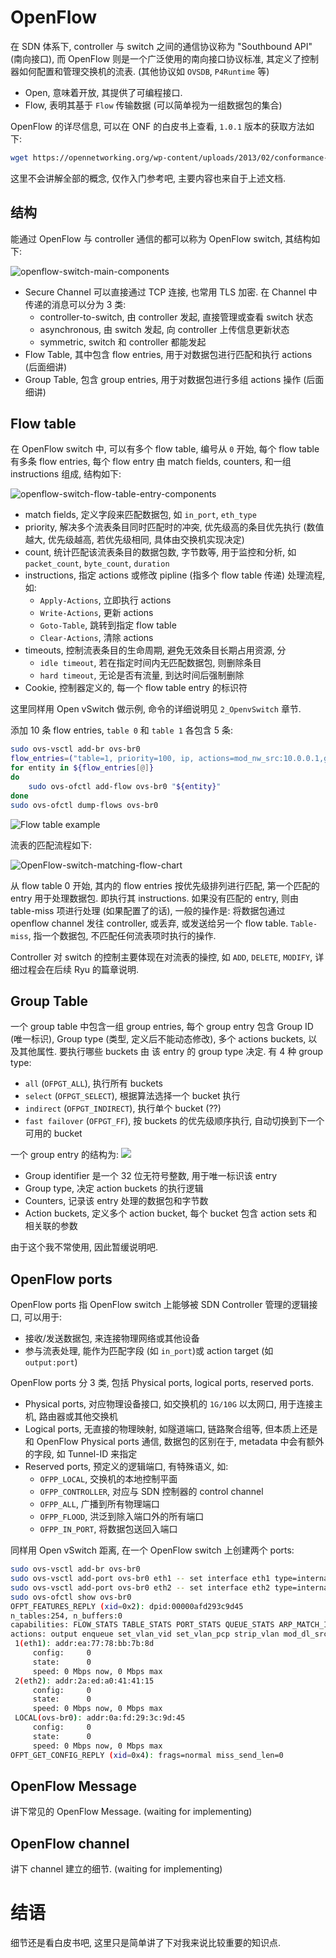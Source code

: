 # OpenFlow
在 SDN 体系下, controller 与 switch 之间的通信协议称为 "Southbound API" (南向接口), 而 OpenFlow 则是一个广泛使用的南向接口协议标准, 其定义了控制器如何配置和管理交换机的流表. (其他协议如 `OVSDB`, `P4Runtime` 等)

- Open, 意味着开放, 其提供了可编程接口.
- Flow, 表明其基于 `Flow` 传输数据 (可以简单视为一组数据包的集合)

OpenFlow 的详尽信息, 可以在 ONF 的白皮书上查看, `1.0.1` 版本的获取方法如下:
```sh
wget https://opennetworking.org/wp-content/uploads/2013/02/conformance-test-spec-openflow-1.0.1.pdf
```

这里不会讲解全部的概念, 仅作入门参考吧, 主要内容也来自于上述文档.

## 结构
能通过 OpenFlow 与 controller 通信的都可以称为 OpenFlow switch, 其结构如下:

![openflow-switch-main-components](./img/openflow-switch-main-components.png)

- Secure Channel 可以直接通过 TCP 连接, 也常用 TLS 加密. 在 Channel 中传递的消息可以分为 3 类:
    * controller-to-switch, 由 controller 发起, 直接管理或查看 switch 状态
    * asynchronous, 由 switch 发起, 向 controller 上传信息更新状态
    * symmetric, switch 和 controller 都能发起
- Flow Table, 其中包含 flow entries, 用于对数据包进行匹配和执行 actions (后面细讲)
- Group Table, 包含 group entries, 用于对数据包进行多组 actions 操作 (后面细讲)

## Flow table
在 OpenFlow switch 中, 可以有多个 flow table, 编号从 `0` 开始, 每个 flow table 有多条 flow entries, 每个 flow entry 由 match fields, counters, 和一组 instructions 组成, 结构如下:

![openflow-switch-flow-table-entry-components](./img/openflow-switch-flow-table-entry-components.png)
- match fields, 定义字段来匹配数据包, 如 `in_port`, `eth_type`
- priority, 解决多个流表条目同时匹配时的冲突, 优先级高的条目优先执行 (数值越大, 优先级越高, 若优先级相同, 具体由交换机实现决定)
- count, 统计匹配该流表条目的数据包数, 字节数等, 用于监控和分析, 如 `packet_count`, `byte_count`, `duration`
- instructions, 指定 actions 或修改 pipline (指多个 flow table 传递) 处理流程, 如:
    * `Apply-Actions`, 立即执行 actions
    * `Write-Actions`, 更新 actions
    * `Goto-Table`, 跳转到指定 flow table
    * `Clear-Actions`, 清除 actions
- timeouts, 控制流表条目的生命周期, 避免无效条目长期占用资源, 分
    * `idle timeout`, 若在指定时间内无匹配数据包, 则删除条目
    * `hard timeout`, 无论是否有流量, 到达时间后强制删除
- Cookie, 控制器定义的, 每一个 flow table entry 的标识符


这里同样用 Open vSwitch 做示例, 命令的详细说明见 `2_OpenvSwitch` 章节.

添加 10 条 flow entries, `table 0` 和 `table 1` 各包含 5 条:
```sh
sudo ovs-vsctl add-br ovs-br0
flow_entries=("table=1, priority=100, ip, actions=mod_nw_src:10.0.0.1,goto_table:2" "table=1, priority=90, dl_vlan=100, actions=strip_vlan,output:5" "table=1, priority=80, ip, nw_src=192.168.1.0/24, actions=output:6" "table=1, priority=70, udp, tp_dst=53, actions=output:7,output:8" "table=1, priority=60, arp, arp_op=1, actions=FLOOD" "table=0, priority=100, ip, nw_src=192.168.1.100, actions=drop" "table=0, priority=50, icmp, actions=output:2" "table=0, priority=50, tcp, tp_dst=80, actions=output:3" "table=0, priority=50, dl_dst=00:11:22:33:44:55, actions=output:4" "table=0, priority=0, actions=CONTROLLER:65535")
for entity in ${flow_entries[@]}
do
    sudo ovs-ofctl add-flow ovs-br0 "${entity}"
done
sudo ovs-ofctl dump-flows ovs-br0
```

![Flow table example](./img/flow-table-example1.png)

流表的匹配流程如下:

![OpenFlow-switch-matching-flow-chart](./img/openflow-switch-matching-flow-chart.png)

从 flow table 0 开始, 其内的 flow entries 按优先级排列进行匹配, 第一个匹配的 entry 用于处理数据包. 即执行其 instructions. 如果没有匹配的 entry, 则由 table-miss 项进行处理 (如果配置了的话), 一般的操作是: 将数据包通过 openflow channel 发往 controller, 或丢弃, 或发送给另一个 flow table. `Table-miss`, 指一个数据包, 不匹配任何流表项时执行的操作.

Controller 对 switch 的控制主要体现在对流表的操控, 如 `ADD`, `DELETE`, `MODIFY`, 详细过程会在后续 Ryu 的篇章说明.

## Group Table
一个 group table 中包含一组 group entries, 每个 group entry 包含 Group ID (唯一标识), Group type (类型, 定义后不能动态修改), 多个 actions buckets, 以及其他属性. 要执行哪些 buckets 由 该 entry 的 group type 决定. 有 4 种 group type:
- `all` (`OFPGT_ALL`), 执行所有 buckets
- `select` (`OFPGT_SELECT`), 根据算法选择一个 bucket 执行
- `indirect` (`OFPGT_INDIRECT`), 执行单个 bucket (??)
- `fast failover` (`OFPGT_FF`), 按 buckets 的优先级顺序执行, 自动切换到下一个可用的 bucket

一个 group entry 的结构为:
![](./img/openflow-switch-group-entry-structure.png)
- Group identifier 是一个 32 位无符号整数, 用于唯一标识该 entry
- Group type, 决定 action buckets 的执行逻辑
- Counters, 记录该 entry 处理的数据包和字节数
- Action buckets, 定义多个 action bucket, 每个 bucket 包含 action sets 和相关联的参数

由于这个我不常使用, 因此暂缓说明吧.

## OpenFlow ports
OpenFlow ports 指 OpenFlow switch 上能够被 SDN Controller 管理的逻辑接口, 可以用于:
- 接收/发送数据包, 来连接物理网络或其他设备
- 参与流表处理, 能作为匹配字段 (如 `in_port`)或 action target (如 `output:port`)

OpenFlow ports 分 3 类, 包括 Physical ports, logical ports, reserved ports.
- Physical ports, 对应物理设备接口, 如交换机的 `1G/10G` 以太网口, 用于连接主机, 路由器或其他交换机
- Logical ports, 无直接的物理映射, 如隧道端口, 链路聚合组等, 但本质上还是和 OpenFlow Physical ports 通信, 数据包的区别在于, metadata 中会有额外的字段, 如 Tunnel-ID 来指定
- Reserved ports, 预定义的逻辑端口, 有特殊语义, 如:
    * `OFPP_LOCAL`, 交换机的本地控制平面
    * `OFPP_CONTROLLER`, 对应与 SDN 控制器的 control channel
    * `OFPP_ALL`, 广播到所有物理端口
    * `OFPP_FLOOD`, 洪泛到除入端口外的所有端口
    * `OFPP_IN_PORT`, 将数据包送回入端口

同样用 Open vSwitch 距离, 在一个 OpenFlow switch 上创建两个 ports:
```sh
sudo ovs-vsctl add-br ovs-br0
sudo ovs-vsctl add-port ovs-br0 eth1 -- set interface eth1 type=internal
sudo ovs-vsctl add-port ovs-br0 eth2 -- set interface eth2 type=internal
sudo ovs-ofctl show ovs-br0
OFPT_FEATURES_REPLY (xid=0x2): dpid:00000afd293c9d45
n_tables:254, n_buffers:0
capabilities: FLOW_STATS TABLE_STATS PORT_STATS QUEUE_STATS ARP_MATCH_IP
actions: output enqueue set_vlan_vid set_vlan_pcp strip_vlan mod_dl_src mod_dl_dst mod_nw_src mod_nw_dst mod_nw_tos mod_tp_src mod_tp_dst
 1(eth1): addr:ea:77:78:bb:7b:8d
     config:     0
     state:      0
     speed: 0 Mbps now, 0 Mbps max
 2(eth2): addr:2a:ed:a0:41:41:15
     config:     0
     state:      0
     speed: 0 Mbps now, 0 Mbps max
 LOCAL(ovs-br0): addr:0a:fd:29:3c:9d:45
     config:     0
     state:      0
     speed: 0 Mbps now, 0 Mbps max
OFPT_GET_CONFIG_REPLY (xid=0x4): frags=normal miss_send_len=0
```

## OpenFlow Message
讲下常见的 OpenFlow Message. (waiting for implementing)


## OpenFlow channel
讲下 channel 建立的细节. (waiting for implementing)

# 结语
细节还是看白皮书吧, 这里只是简单讲了下对我来说比较重要的知识点.

